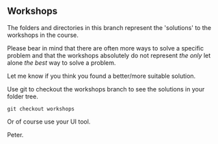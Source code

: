 

## Workshops
The folders and directories in this branch represent the 'solutions' to the workshops in the course.

Please bear in mind that there are often more ways to solve a specific problem and that the workshops absolutely do not represent *the only* let alone *the best* way to solve a problem.

Let me know if you think you found a better/more suitable solution.

Use git to checkout the workshops branch to see the solutions in your folder tree.

`git checkout workshops`

Or of course use your UI tool.


Peter.
  
